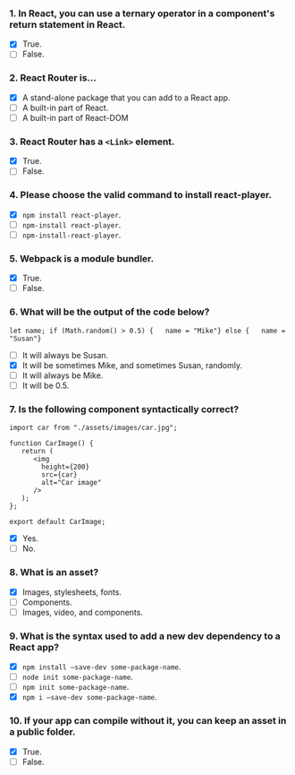 ### 1. In React, you can use a ternary operator in a component's return statement in React.

- [x] True.
- [ ] False.

### 2. React Router is...

- [x] A stand-alone package that you can add to a React app.
- [ ] A built-in part of React.
- [ ] A built-in part of React-DOM

### 3. React Router has a `<Link>` element.

- [x] True.
- [ ] False.

### 4. Please choose the valid command to install react-player.

- [x] `npm install react-player`.
- [ ] `npm-install react-player`.
- [ ] `npm-install-react-player`.

### 5. Webpack is a module bundler.

- [x] True.
- [ ] False.

### 6. What will be the output of the code below?

`let name; if (Math.random() > 0.5) {   name = "Mike"} else {   name = "Susan"}`

- [ ] It will always be Susan.
- [x] It will be sometimes Mike, and sometimes Susan, randomly.
- [ ] It will always be Mike.
- [ ] It will be 0.5.

### 7. Is the following component syntactically correct?

```
import car from "./assets/images/car.jpg";

function CarImage() {
   return (
      <img
        height={200}
        src={car}
        alt="Car image"
      />
   );
};

export default CarImage;
```

- [x] Yes.
- [ ] No.

### 8. What is an asset?

- [x] Images, stylesheets, fonts.
- [ ] Components.
- [ ] Images, video, and components.

### 9. What is the syntax used to add a new dev dependency to a React app?

- [x] `npm install –save-dev some-package-name`.
- [ ] `node init some-package-name`.
- [ ] `npm init some-package-name`.
- [x] `npm i –save-dev some-package-name`.

### 10. If your app can compile without it, you can keep an asset in a public folder.

- [x] True.
- [ ] False.
